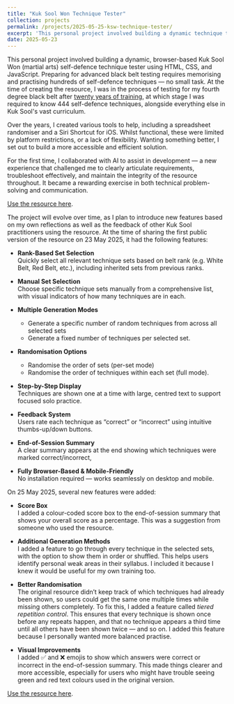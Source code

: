 ```yaml
---
title: "Kuk Sool Won Technique Tester"
collection: projects
permalink: /projects/2025-05-25-ksw-technique-tester/
excerpt: 'This personal project involved building a dynamic technique tester using HTML, CSS, and JavaScript to help martial arts students review and randomise techniques, with built-in feedback and scoring features.'
date: 2025-05-23
---
```

This personal project involved building a dynamic, browser-based Kuk Sool Won (martial arts) self-defence technique tester using HTML, CSS, and JavaScript. Preparing for advanced black belt testing requires memorising and practising hundreds of self-defence techniques — no small task. At the time of creating the resource, I was in the process of testing for my fourth degree black belt after [twenty years of training](/posts/2024/12/twenty-years-of-kuk-sool-part-1/), at which stage I was required to know 444 self-defence techniques, alongside everything else in Kuk Sool's vast curriculum. 

Over the years, I created various tools to help, including a spreadsheet randomiser and a Siri Shortcut for iOS. Whilst functional, these were limited by platform restrictions, or a lack of flexibility. Wanting something better, I set out to build a more accessible and efficient solution. 

For the first time, I collaborated with AI to assist in development — a new experience that challenged me to clearly articulate requirements, troubleshoot effectively, and maintain the integrity of the resource throughout. It became a rewarding exercise in both technical problem-solving and communication.

[Use the resource here](/ksw-technique-tester/).

The project will evolve over time, as I plan to introduce new features based on my own reflections as well as the feedback of other Kuk Sool practitioners using the resource. At the time of sharing the first public version of the resource on 23 May 2025, it had the following features:

* **Rank-Based Set Selection**  
Quickly select all relevant technique sets based on belt rank (e.g. White Belt, Red Belt, etc.), including inherited sets from previous ranks.

* **Manual Set Selection**  
Choose specific technique sets manually from a comprehensive list, with visual indicators of how many techniques are in each.

* **Multiple Generation Modes**  
  *  Generate a specific number of random techniques from across all selected sets
  *  Generate a fixed number of techniques per selected set.

* **Randomisation Options**  
  * Randomise the order of sets (per-set mode)
  * Randomise the order of techniques within each set (full mode).

* **Step-by-Step Display**  
Techniques are shown one at a time with large, centred text to support focused solo practice.

* **Feedback System**  
Users rate each technique as “correct” or “incorrect” using intuitive thumbs-up/down buttons.

* **End-of-Session Summary**  
A clear summary appears at the end showing which techniques were marked correct/incorrect,

* **Fully Browser-Based & Mobile-Friendly**  
No installation required — works seamlessly on desktop and mobile.

On 25 May 2025, several new features were added:

* **Score Box**  
I added a colour-coded score box to the end-of-session summary that shows your overall score as a percentage. This was a suggestion from someone who used the resource.

* **Additional Generation Methods**  
I added a feature to go through every technique in the selected sets, with the option to show them in order or shuffled. This helps users identify personal weak areas in their syllabus. I included it because I knew it would be useful for my own training too.

* **Better Randomisation**  
The original resource didn’t keep track of which techniques had already been shown, so users could get the same one multiple times while missing others completely. To fix this, I added a feature called *tiered repetition control*. This ensures that every technique is shown once before any repeats happen, and that no technique appears a third time until all others have been shown twice — and so on. I added this feature because I personally wanted more balanced practise.

* **Visual Improvements**  
I added ✅ and ❌ emojis to show which answers were correct or incorrect in the end-of-session summary. This made things clearer and more accessible, especially for users who might have trouble seeing green and red text colours used in the original version.

[Use the resource here](/ksw-technique-tester/).